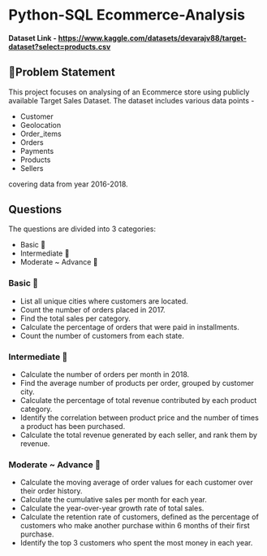 
#  Python-SQL Ecommerce-Analysis

#### Dataset Link - https://www.kaggle.com/datasets/devarajv88/target-dataset?select=products.csv

## 📝Problem Statement

This project focuses on analysing of an Ecommerce store using publicly available Target Sales Dataset. The dataset includes various data points - 

- Customer
- Geolocation
- Order_items
- Orders
- Payments
- Products
- Sellers 

covering data from year 2016-2018.

## Questions

The questions are divided into 3 categories:
- Basic  🐣
- Intermediate  🦅
- Moderate ~ Advance  🚀

### Basic 🐣
- List all unique cities where customers are located.
- Count the number of orders placed in 2017.
- Find the total sales per category.
- Calculate the percentage of orders that were paid in installments.
- Count the number of customers from each state. 

### Intermediate 🦅
- Calculate the number of orders per month in 2018.
- Find the average number of products per order, grouped by customer city.
- Calculate the percentage of total revenue contributed by each product category.
- Identify the correlation between product price and the number of times a product has been purchased.
- Calculate the total revenue generated by each seller, and rank them by revenue.

### Moderate ~ Advance  🚀
- Calculate the moving average of order values for each customer over their order history.
- Calculate the cumulative sales per month for each year.
- Calculate the year-over-year growth rate of total sales.
- Calculate the retention rate of customers, defined as the percentage of customers who make another purchase within 6 months of their first purchase.
- Identify the top 3 customers who spent the most money in each year.
